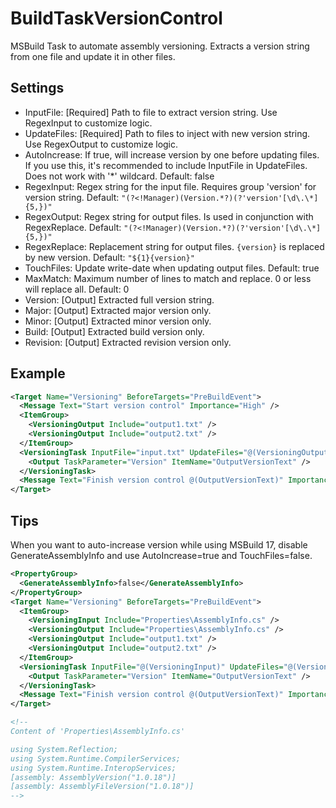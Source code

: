﻿# BuildTaskVersionControl
MSBuild Task to automate assembly versioning. Extracts a version string from one file and update it in other files.

Settings
-----------
* InputFile: [Required] Path to file to extract version string. Use RegexInput to customize logic.
* UpdateFiles: [Required] Path to files to inject with new version string. Use RegexOutput to customize logic.
* AutoIncrease: If true, will increase version by one before updating files. If you use this, it's recommended to include InputFile in UpdateFiles. Does not work with '*' wildcard. Default: false
* RegexInput: Regex string for the input file. Requires group 'version' for version string. Default: `"(?<!Manager)(Version.*?)(?'version'[\d\.\*]{5,})"`
* RegexOutput: Regex string for output files. Is used in conjunction with RegexReplace. Default: `"(?<!Manager)(Version.*?)(?'version'[\d\.\*]{5,})"`
* RegexReplace: Replacement string for output files. `{version}` is replaced by new version. Default: `"${1}{version}"`
* TouchFiles: Update write-date when updating output files. Default: true
* MaxMatch: Maximum number of lines to match and replace. 0 or less will replace all. Default: 0
* Version: [Output] Extracted full version string.
* Major: [Output] Extracted major version only.
* Minor: [Output] Extracted minor version only.
* Build: [Output] Extracted build version only.
* Revision: [Output] Extracted revision version only.

Example
-----------
```xml
<Target Name="Versioning" BeforeTargets="PreBuildEvent">
  <Message Text="Start version control" Importance="High" />
  <ItemGroup>
    <VersioningOutput Include="output1.txt" />
    <VersioningOutput Include="output2.txt" />
  </ItemGroup>
  <VersioningTask InputFile="input.txt" UpdateFiles="@(VersioningOutput)">
    <Output TaskParameter="Version" ItemName="OutputVersionText" />
  </VersioningTask>
  <Message Text="Finish version control @(OutputVersionText)" Importance="High" />
</Target>
```

Tips
-----------
When you want to auto-increase version while using MSBuild 17, disable GenerateAssemblyInfo and use AutoIncrease=true and TouchFiles=false.
```xml
<PropertyGroup>
  <GenerateAssemblyInfo>false</GenerateAssemblyInfo>
</PropertyGroup>
<Target Name="Versioning" BeforeTargets="PreBuildEvent">
  <ItemGroup>
    <VersioningInput Include="Properties\AssemblyInfo.cs" />
    <VersioningOutput Include="Properties\AssemblyInfo.cs" />
    <VersioningOutput Include="output1.txt" />
    <VersioningOutput Include="output2.txt" />
  </ItemGroup>
  <VersioningTask InputFile="@(VersioningInput)" UpdateFiles="@(VersioningOutput)" AutoIncrease="true" TouchFiles="false">
    <Output TaskParameter="Version" ItemName="OutputVersionText" />
  </VersioningTask>
  <Message Text="Finish version control @(OutputVersionText)" Importance="High" />
</Target>

<!--
Content of 'Properties\AssemblyInfo.cs'

using System.Reflection;
using System.Runtime.CompilerServices;
using System.Runtime.InteropServices;
[assembly: AssemblyVersion("1.0.18")]
[assembly: AssemblyFileVersion("1.0.18")]
-->
```